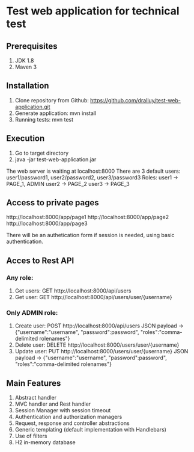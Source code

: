 # Test web application for technical test

## Prerequisites

1. JDK 1.8
2. Maven 3

## Installation

1. Clone repository from Github: https://github.com/dralluy/test-web-application.git
2. Generate application: mvn install
3. Running tests: mvn test

## Execution

1. Go to target directory
2. java -jar test-web-application.jar

The web server is waiting at localhost:8000
There are 3 default users: user1/password1, user2/password2, user3/password3
Roles: user1 -> PAGE_1, ADMIN
	   user2 -> PAGE_2
	   user3 -> PAGE_3

## Access to private pages

http://localhost:8000/app/page1
http://localhost:8000/app/page2
http://localhost:8000/app/page3

There will be an authetication form if session is needed, using basic authentication.

## Acces to Rest API

### Any role:
1. Get users:    GET http://localhost:8000/api/users
2. Get user:     GET http://localhost:8000/api/users/user/{username}

### Only ADMIN role:
1. Create user:  POST http://localhost:8000/api/users  JSON payload -> {"username":"username", "password":password", "roles":"comma-delimited rolenames"}
2. Delete user:  DELETE http://localhost:8000/users/user/{username}
3. Update user:  PUT http://localhost:8000/users/user/{username} JSON payload -> {"username":"username", "password":password", "roles":"comma-delimited rolenames"}

## Main Features
1. Abstract handler
2. MVC handler and Rest handler
3. Session Manager with session timeout
4. Authentication and authorization managers
5. Request, response and controller abstractions
6. Generic templating (default implementation with Handlebars)
7. Use of filters
8. H2 in-memory database
